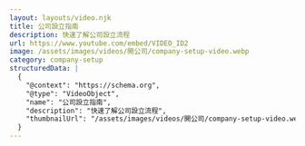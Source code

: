 ```yaml
---
layout: layouts/video.njk
title: 公司設立指南
description: 快速了解公司設立流程
url: https://www.youtube.com/embed/VIDEO_ID2
image: /assets/images/videos/開公司/company-setup-video.webp
category: company-setup
structuredData: |
  {
    "@context": "https://schema.org",
    "@type": "VideoObject",
    "name": "公司設立指南",
    "description": "快速了解公司設立流程",
    "thumbnailUrl": "/assets/images/videos/開公司/company-setup-video.webp"
  }
---
```

